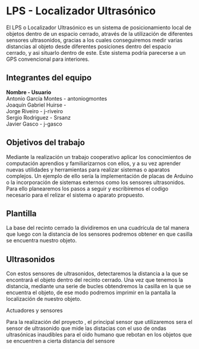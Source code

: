 # LPS - Localizador Ultrasónico

El LPS o Localizador Ultrasónico es un sistema de posicionamiento local de objetos dentro de un espacio cerrado, através de la utilización
de diferentes sensores ultrasonidos, gracias a los cuales conseguiremos medir varias distancias al objeto desde diferentes posiciones
dentro del espacio cerrado, y asi situarlo dentro de este. Este sistema podría parecerse a un GPS convencional para interiores.

## Integrantes del equipo
<strong>Nombre            -            Usuario</strong>
<br />Antonio García Montes - antoniogmontes
<br />Joaquín Gabriel Huirse - 
<br />Jorge Riveiro - j-riveiro
<br />Sergio Rodriguez - Srsanz
<br />Javier Gasco - j-gasco


## Objetivos del trabajo

Mediante la realización un trabajo cooperativo aplicar los conocimientos de computación aprendios y familiarizarnos con ellos, y a su
vez aprender nuevas utilidades y herramientas para realizar sistemas o aparatos complejos. Un ejemplo de ello sería la implementación 
de placas de Arduino o la incorporación de sistemas externos como los sensores ultrasonidos.
Para ello planearemos los pasos a seguir y escribiremos el codigo necesario para el relizar el sistema o aparato propuesto.

## Plantilla

La base del recinto cerrado la dividiremos en una cuadrícula de tal manera que luego con la distancia de los sensores podremos obtener 
en que casilla se encuentra nuestro objeto.

## Ultrasonidos

Con estos sensores de ultrasonidos, detectaremos la distancia a la que se encontrará el objeto dentro del recinto cerrado. Una vez
que tenemos la distancia, mediante una serie de bucles obtendremos la casilla en la que se encuentra el objeto, de ese modo podremos 
imprimir en la pantalla la localización de nuestro objeto. 

Actuadores y sensores

Para la realización del proyecto , el principal sensor que  utilizaremos sera el sensor de ultrasonido que mide las distacias con el uso de  ondas ultrasónicas inaudibles para el oido humano que rebotan en los objetos que se encuentren a cierta distancia  del sensore
